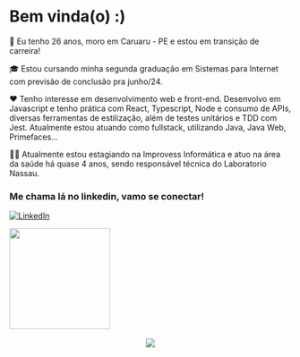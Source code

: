 # Bem vinda(o)  :)

👩 Eu tenho 26 anos, moro em Caruaru - PE e estou em transição de carreira!
     
🎓 Estou cursando minha segunda graduação em Sistemas para Internet com previsão de conclusão pra junho/24.
     
❤️ Tenho interesse em desenvolvimento web e front-end. Desenvolvo em Javascript e tenho prática com React, Typescript, Node e consumo de APIs, diversas ferramentas de estilização, além de testes unitários e TDD com Jest. Atualmente estou atuando como fullstack, utilizando Java, Java Web, Primefaces...  

👩‍💻 Atualmente estou estagiando na Improvess Informática e atuo na área da saúde há quase 4 anos, sendo responsável técnica do Laboratorio Nassau. 

### Me chama lá no linkedin, vamo se conectar! 
[![LinkedIn](https://img.shields.io/badge/LinkedIn-0077B5?style=for-the-badge&logo=linkedin&logoColor=white)](https://www.linkedin.com/in/mylenaverspeelt/) 
<br/>
<div display="flex" justify-content:"space-around"> 
  <img height="180em" src="https://github-readme-stats.vercel.app/api/top-langs/?username=mylenaverspeelt&layout=compact&langs_count=10&theme=ligth"/>
<!-- <img src="https://github-readme-stats.vercel.app/api?username=mylenaverspeelt&show_icons=true&theme=transparent"/>  GITHUB STATS-->
</div>
 <br/>
 <div align="center"> 
  <img src="https://media2.giphy.com/media/HdBiTRPxTMnvi/giphy.gif?cid=790b7611ec26878ff072cc1bcf98badb5797a4f3ab5f5f73&rid=giphy.gif&ct=g"/>
</div>
 


